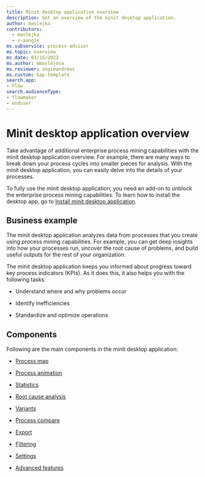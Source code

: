```yaml
---
title: Minit desktop application overview
description: Get an overview of the minit desktop application.
author: maslejka
contributors:
  - maslejka
  - v-aangie
ms.subservice: process-advisor
ms.topic: overview
ms.date: 03/15/2023
ms.author: mmaslejova
ms.reviewer: angieandrews
ms.custom: bap-template
search.app:
- Flow
search.audienceType:
- flowmaker
- enduser
---
```


# Minit desktop application overview

Take advantage of additional enterprise process mining capabilities with the minit desktop application overview. For example, there are many ways to break down your process cycles into smaller pieces for analysis. With the minit desktop application, you can easily delve into the details of your processes.

To fully use the minit desktop application, you need an add-on to unblock the enterprise process mining capabilities. To learn how to install the desktop app, go to [Install minit desktop application](how-to-start-with-minit-desktop-application.md).

## Business example

The minit desktop application analyzes data from processes that you create using process mining capabilities. For example, you can get deep insights into how your processes run, uncover the root cause of problems, and build useful outputs for the rest of your organization.

The minit desktop application keeps you informed about progress toward key process indicators (KPIs). As it does this, it also helps you with the following tasks:

- Understand where and why problems occur

- Identify inefficiencies

- Standardize and optimize operations

<!-- REMOVE
:::image type="content" alt-text="Screenshot of the Power Automate Process Mining desktop app." source="media/image-24a.png"::: -->

## Components

Following are the main components in the minit desktop application:

- [Process map](process-map.md)

- [Process animation](process-animation.md)

- [Statistics](statistics.md)

- [Root cause analysis](root-cause-analysis-overview.md)

- [Variants](variants.md)

- [Process compare](process-compare-compliance.md)

- [Export](export.md)

- [Filtering](filtering.md)

- [Settings](settings.md)

- [Advanced features](custom-metrics-how-to.md)

